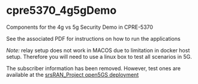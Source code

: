 # cpre5370_4g5gDemo
Components for the 4g vs 5g Security Demo in CPRE-5370

See the associated PDF for instructions on how to run the applications

*Note:* relay setup does not work in MACOS due to limitation in docker host setup. Therefore you will need to use a linux box to test all scenarios in 5G.

The subscriber information has been removed. However, test ones are available at the [srsRAN_Project open5GS deployment](https://github.com/srsran/srsRAN_Project/blob/main/docker/open5gs/subscriber_db.csv.example)
